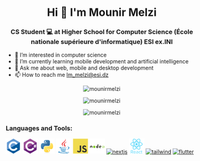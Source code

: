 <h1 align="center">Hi 👋 I'm Mounir Melzi</h1>
<h3 align="center">CS Student 💻 at Higher School for Computer Science (École nationale supérieure d'informatique) ESI ex.INI</h3>

- 👀 I’m interested in computer science
- 🌱 I’m currently learning mobile development and artificial intelligence
- 💬 Ask me about web, mobile and desktop development
- 📫 How to reach me lm_melzi@esi.dz

<!-- profile views -->
<p align="center"> <img src="https://komarev.com/ghpvc/?username=mounirmelzi&label=profile%20views&color=0e75b6&style=flat" alt="mounirmelzi" /> </p>

<!-- github stats -->
<p align="center"><img src="https://github-readme-streak-stats.herokuapp.com?user=mounirmelzi&theme=dark&background=1%2C150422%2C2F0334&fire=D500EB&ring=AE0AA9&currStreakLabel=FF89D0" alt="mounirmelzi"/></p>
<p align="center"><img src="https://github-readme-stats.vercel.app/api/top-langs?username=mounirmelzi&show_icons=true&locale=en&layout=compact&theme=dark" alt="mounirmelzi"/></p>

<!-- Languages and Tools -->
<h3 align="left">Languages and Tools:</h3>
<p align="left">
  <a href="https://www.cprogramming.com/" target="_blank" rel="noreferrer"><img src="https://raw.githubusercontent.com/devicons/devicon/master/icons/c/c-original.svg" alt="c" width="40" height="40"/></a>
  <a href="https://www.w3schools.com/cs/" target="_blank" rel="noreferrer"><img src="https://raw.githubusercontent.com/devicons/devicon/master/icons/csharp/csharp-original.svg" alt="csharp" width="40" height="40"/></a>
  <a href="https://www.python.org" target="_blank" rel="noreferrer"><img src="https://raw.githubusercontent.com/devicons/devicon/master/icons/python/python-original.svg" alt="python" width="40" height="40"/></a>
  <a href="https://www.java.com" target="_blank" rel="noreferrer"><img src="https://raw.githubusercontent.com/devicons/devicon/master/icons/java/java-original.svg" alt="java" width="40" height="40"/></a> 
  <a href="https://developer.mozilla.org/en-US/docs/Web/JavaScript" target="_blank" rel="noreferrer"><img src="https://raw.githubusercontent.com/devicons/devicon/master/icons/javascript/javascript-original.svg" alt="javascript" width="40" height="40"/></a> 
  <a href="https://nodejs.org" target="_blank" rel="noreferrer"><img src="https://raw.githubusercontent.com/devicons/devicon/master/icons/nodejs/nodejs-original-wordmark.svg" alt="nodejs" width="40" height="40"/></a> 
  <a href="https://nextjs.org/" target="_blank" rel="noreferrer"><img src="https://cdn.worldvectorlogo.com/logos/nextjs-2.svg" alt="nextjs" width="40" height="40"/></a> 
  <a href="https://reactjs.org/" target="_blank" rel="noreferrer"><img src="https://raw.githubusercontent.com/devicons/devicon/master/icons/react/react-original-wordmark.svg" alt="react" width="40" height="40"/></a> 
  <a href="https://tailwindcss.com/" target="_blank" rel="noreferrer"><img src="https://www.vectorlogo.zone/logos/tailwindcss/tailwindcss-icon.svg" alt="tailwind" width="40" height="40"/></a> 
  <a href="https://flutter.dev" target="_blank" rel="noreferrer"><img src="https://www.vectorlogo.zone/logos/flutterio/flutterio-icon.svg" alt="flutter" width="40" height="40"/></a> 
</p>
